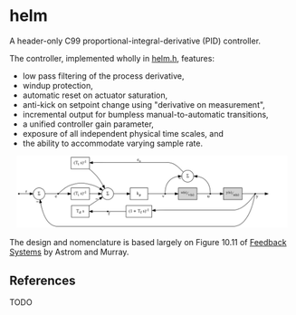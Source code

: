 helm
====

A header-only C99 proportional-integral-derivative (PID) controller.

The controller, implemented wholly in [helm.h](helm.h), features:
 * low pass filtering of the process derivative,
 * windup protection,
 * automatic reset on actuator saturation,
 * anti-kick on setpoint change using "derivative on measurement",
 * incremental output for bumpless manual-to-automatic transitions,
 * a unified controller gain parameter,
 * exposure of all independent physical time scales, and
 * the ability to accommodate varying sample rate.

<center><img src="helm.svg" width="95%"/></center>

The design and nomenclature is based largely on Figure 10.11 of
[Feedback Systems](http://www.worldcat.org/isbn/9781400828739) by
Astrom and Murray.

References
----------

TODO
